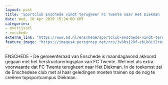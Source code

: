 ```yaml
---
layout: post
title: "Sportclub Enschede vindt terugkeer FC Twente naar Het Diekman ‘erg logisch'"
date: Wed, 10 Apr 2019 15:24:00 GMT
categories: 
- overijssel 
- enschede 
externe_link: "https://www.ad.nl/enschede/sportclub-enschede-vindt-terugkeer-fc-twente-naar-het-diekman-erg-logisch~ab53fc86/"
feature_image: "https://images4.persgroep.net/rcs/3v0bsj2Rf-ebLb0LYIrAzM6HI4A/diocontent/145177319/_fitwidth/400/?appId=21791a8992982cd8da851550a453bd7f&quality=0.7"
---
```


ENSCHEDE - De gemeenteraad van Enschede is maandagavond akkoord gegaan met het herstructureringsplan van FC Twente. Wel met als extra voorwaarde dat FC Twente terugkeert naar Het Diekman. In de toekomst zal de Enschedese club met al haar geledingen moeten trainen op de nog te creëren topsportcampus Diekman.
